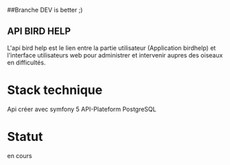 ##Branche DEV is better ;)

## API BIRD HELP

L'api bird help est le lien entre la partie utilisateur (Application birdhelp) et l'interface utilisateurs web pour administrer et intervenir aupres des oiseaux en difficultés.

# Stack technique
Api créer avec symfony 5
API-Plateform
PostgreSQL

# Statut
en cours
